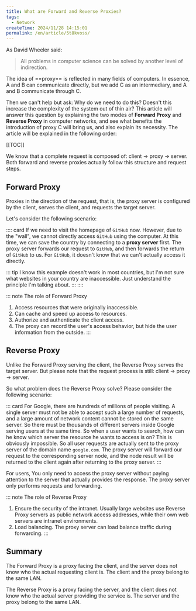 ```yaml
---
title: What are Forward and Reverse Proxies?
tags:
  - Network
createTime: 2024/11/28 14:15:01
permalink: /en/article/5t8kvoss/
---
```

As David Wheeler said:
> All problems in computer science can be solved by another level of indirection.

The idea of ​​==proxy== is reflected in many fields of computers. In essence, A and B can communicate directly, but we add C as an intermediary, and A and B communicate through C.
<!-- more -->

Then we can't help but ask: Why do we need to do this? Doesn't this increase the complexity of the system out of thin air? This article will answer this question by explaining the two modes of **Forward Proxy** and **Reverse Proxy** in computer networks, and see what benefits the introduction of proxy C will bring us, and also explain its necessity. The article will be explained in the following order:

[[TOC]]

We know that a complete request is composed of: client -> proxy -> server. Both forward and reverse proxies actually follow this structure and request steps.

## Forward Proxy
Proxies in the direction of the request, that is, the proxy server is configured by the client, serves the client, and requests the target server.

Let's consider the following scenario:

:::: card
If we need to visit the homepage of `GitHub` now. However, due to the "wall", we cannot directly access `GitHub` using the computer. At this time, we can save the country by connecting to a **proxy server** first. The proxy server forwards our request to `GitHub`, and then forwards the return of `GitHub` to us. For `GitHub`, it doesn't know that we can't actually access it directly.

::: tip I know this example doesn't work in most countries, but I'm not sure what websites in your country are inaccessible. Just understand the principle I'm talking about.
:::
::::

::: note The role of Forward Proxy
1. Access resources that were originally inaccessible.
2. Can cache and speed up access to resources.
3. Authorize and authenticate the client access.
4. The proxy can record the user's access behavior, but hide the user information from the outside.
:::

## Reverse Proxy
Unlike the Forward Proxy serving the client, the Reverse Proxy serves the target server. But please note that the request process is still: client -> proxy -> server.

So what problem does the Reverse Proxy solve? Please consider the following scenario:

::: card
For Google, there are hundreds of millions of people visiting. A single server must not be able to accept such a large number of requests, and a large amount of network content cannot be stored on the same server. So there must be thousands of different servers inside Google serving users at the same time. So when a user wants to search, how can he know which server the resource he wants to access is on? This is obviously impossible. So all user requests are actually sent to the proxy server of the domain name `google.com`. The proxy server will forward our request to the corresponding server node, and the node result will be returned to the client again after returning to the proxy server.
:::

For users, You only need to access the proxy server without paying attention to the server that actually provides the response. The proxy server only performs requests and forwarding.

::: note The role of Reverse Proxy
1. Ensure the security of the intranet. Usually large websites use Reverse Proxy servers as public network access addresses, while their own web servers are intranet environments.
2. Load balancing. The proxy server can load balance traffic during forwarding.
:::

## Summary
The Forward Proxy is a proxy facing the client, and the server does not know who the actual requesting client is. The client and the proxy belong to the same LAN.

The Reverse Proxy is a proxy facing the server, and the client does not know who the actual server providing the service is. The server and the proxy belong to the same LAN.